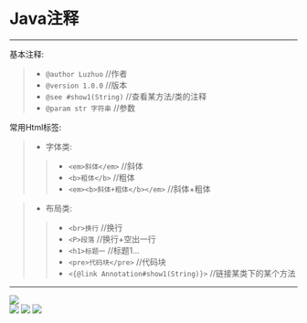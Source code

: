 # Java注释
---
基本注释:
> - ` @author Luzhuo `      //作者
> - ` @version 1.0.0 `      //版本
> - ` @see #show1(String) ` //查看某方法/类的注释
> - ` @param str 字符串 `    //参数

常用Html标签:
> - 字体类:
>> - ` <em>斜体</em> `      //斜体
>> - ` <b>粗体</b> `        //粗体
>> - ` <em><b>斜体+粗体</b></em> ` //斜体+粗体

> - 布局类:
>> - ` <br>换行 `           //换行
>> - ` <P>段落 `            //换行+空出一行
>> - ` <h1>标题一 `         //标题1...
>> - ` <pre>代码块</pre> `  //代码块
>> - ` <{@link Annotation#show1(String)}> ` //链接某类下的某个方法

---
![](/Resource/Annotation/Annotation_code.png)  
![](/Resource/Annotation/Annotation_show.png)
![](/Resource/Annotation/show1_show.png)
![](/Resource/Annotation/show2_show.png)